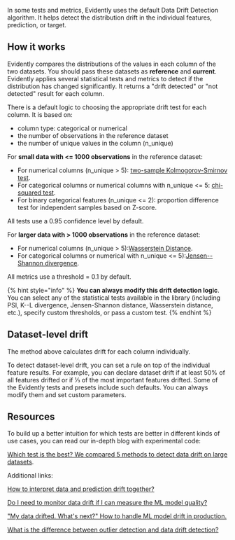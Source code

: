 In some tests and metrics, Evidently uses the default Data Drift Detection algorithm. It helps detect the distribution drift in the individual features, prediction, or target. 

## How it works

Evidently compares the distributions of the values in each column of the two datasets. You should pass these datasets as **reference** and **current**. Evidently applies several statistical tests and metrics to detect if the distribution has changed significantly. It returns a "drift detected" or "not detected" result for each column.   

There is a default logic to choosing the appropriate drift test for each column. It is based on:

* column type: categorical or numerical
* the number of observations in the reference dataset
* the number of unique values in the column (n\_unique)

For **small data with <= 1000 observations** in the reference dataset:

* For numerical columns (n\_unique \> 5): [two-sample Kolmogorov-Smirnov test](https://en.wikipedia.org/wiki/Kolmogorov%E2%80%93Smirnov_test).
* For categorical columns or numerical columns with n\_unique <= 5: [chi-squared test](https://en.wikipedia.org/wiki/Chi-squared_test).
* For binary categorical features (n\_unique <= 2): proportion difference test for independent samples based on Z-score.

All tests use a 0.95 confidence level by default.  

For **larger data with \> 1000 observations** in the reference dataset:

* For numerical columns (n\_unique \> 5):[Wasserstein Distance](https://en.wikipedia.org/wiki/Wasserstein_metric).
* For categorical columns or numerical with n\_unique <= 5):[Jensen--Shannon divergence](https://en.wikipedia.org/wiki/Jensen%E2%80%93Shannon_divergence).

All metrics use a threshold = 0.1 by default.  

{% hint style="info" %}
**You can always modify this drift detection logic**. You can select any of the statistical tests available in the library (including PSI, K--L divergence, Jensen-Shannon distance, Wasserstein distance, etc.), specify custom thresholds, or pass a custom test. 
{% endhint %}

## Dataset-level drift

The method above calculates drift for each column individually.   

To detect dataset-level drift, you can set a rule on top of the individual feature results. For example, you can declare dataset drift if at least 50% of all features drifted or if ⅓ of the most important features drifted. Some of the Evidently tests and presets include such defaults. You can always modify them and set custom parameters.

## Resources

To build up a better intuition for which tests are better in different kinds of use cases, you can read our in-depth blog with experimental code:   

[Which test is the best? We compared 5 methods to detect data drift on large datasets](https://evidentlyai.com/blog/data-drift-detection-large-datasets).  

Additional links:  

[How to interpret data and prediction drift together? ](https://evidentlyai.com/blog/data-and-prediction-drift)  

[Do I need to monitor data drift if I can measure the ML model quality?](https://evidentlyai.com/blog/ml-monitoring-do-i-need-data-drift)  

["My data drifted. What's next?" How to handle ML model drift in production.](https://evidentlyai.com/blog/ml-monitoring-data-drift-how-to-handle)  

[What is the difference between outlier detection and data drift detection?](https://evidentlyai.com/blog/ml-monitoring-drift-detection-vs-outlier-detection)
